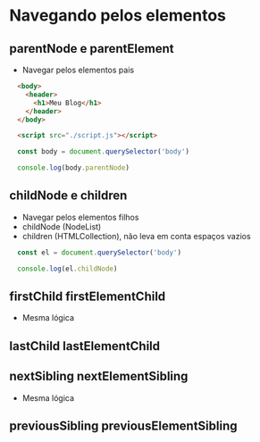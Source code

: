 # Navegando pelos elementos

## parentNode e parentElement
 * Navegar pelos elementos pais


```html
  <body>
    <header>
      <h1>Meu Blog</h1>
    </header>
  </body>

  <script src="./script.js"></script>
```

```js
  const body = document.querySelector('body')

  console.log(body.parentNode)
```

## childNode e children
* Navegar pelos elementos filhos
* childNode (NodeList)
* children (HTMLCollection), não leva em conta espaços vazios

```js
  const el = document.querySelector('body')

  console.log(el.childNode)
```

## firstChild firstElementChild
  * Mesma lógica

## lastChild lastElementChild


## nextSibling nextElementSibling
  * Mesma lógica

## previousSibling previousElementSibling